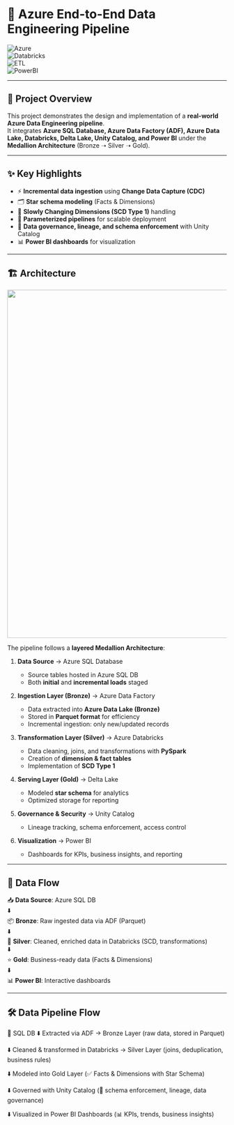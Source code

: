 # 🚀 Azure End-to-End Data Engineering Pipeline  

![Azure](https://img.shields.io/badge/Azure-Data%20Engineering-blue)  
![Databricks](https://img.shields.io/badge/Databricks-Lakehouse-orange)  
![ETL](https://img.shields.io/badge/ETL-Pipeline-green)  
![PowerBI](https://img.shields.io/badge/PowerBI-Dashboard-yellow)  

---

## 📌 Project Overview  
This project demonstrates the design and implementation of a **real-world Azure Data Engineering pipeline**.  
It integrates **Azure SQL Database, Azure Data Factory (ADF), Azure Data Lake, Databricks, Delta Lake, Unity Catalog, and Power BI** under the **Medallion Architecture** (Bronze ➝ Silver ➝ Gold).  

---

## ✨ Key Highlights  
- ⚡ **Incremental data ingestion** using **Change Data Capture (CDC)**  
- 🗂️ **Star schema modeling** (Facts & Dimensions)  
- 🔄 **Slowly Changing Dimensions (SCD Type 1)** handling  
- 🔑 **Parameterized pipelines** for scalable deployment  
- 🔐 **Data governance, lineage, and schema enforcement** with Unity Catalog  
- 📊 **Power BI dashboards** for visualization  

---

## 🏗️ Architecture  

<p align="center">
  <img src="https://raw.githubusercontent.com/tkaushik015/Enterprise-Data-Governance-and-Analytics-Framework/main/architecture.png" width="800"/>
</p>  

The pipeline follows a **layered Medallion Architecture**:  

1. **Data Source** → Azure SQL Database  
   - Source tables hosted in Azure SQL DB  
   - Both **initial** and **incremental loads** staged  

2. **Ingestion Layer (Bronze)** → Azure Data Factory  
   - Data extracted into **Azure Data Lake (Bronze)**  
   - Stored in **Parquet format** for efficiency  
   - Incremental ingestion: only new/updated records  

3. **Transformation Layer (Silver)** → Azure Databricks  
   - Data cleaning, joins, and transformations with **PySpark**  
   - Creation of **dimension & fact tables**  
   - Implementation of **SCD Type 1**  

4. **Serving Layer (Gold)** → Delta Lake  
   - Modeled **star schema** for analytics  
   - Optimized storage for reporting  

5. **Governance & Security** → Unity Catalog  
   - Lineage tracking, schema enforcement, access control  

6. **Visualization** → Power BI  
   - Dashboards for KPIs, business insights, and reporting  

---

## 🔄 Data Flow  

📥 **Data Source**: Azure SQL DB  
⬇️  
📦 **Bronze**: Raw ingested data via ADF (Parquet)  
⬇️  
🧹 **Silver**: Cleaned, enriched data in Databricks (SCD, transformations)  
⬇️  
⭐ **Gold**: Business-ready data (Facts & Dimensions)  
⬇️  
📊 **Power BI**: Interactive dashboards  

---

## 🛠 Data Pipeline Flow  

📂 SQL DB
⬇️ Extracted via ADF → Bronze Layer (raw data, stored in Parquet)

⬇️ Cleaned & transformed in Databricks → Silver Layer (joins, deduplication, business rules)

⬇️ Modeled into Gold Layer (✅ Facts & Dimensions with Star Schema)

⬇️ Governed with Unity Catalog (🔐 schema enforcement, lineage, data governance)

⬇️ Visualized in Power BI Dashboards (📊 KPIs, trends, business insights)
